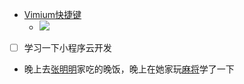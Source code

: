 - [Vimium](<Vimium.md>)[快捷键](<快捷键.md>)
    - ![](https://cdn.sspai.com/attachment/origin/2014/12/16/204008.png?imageView2/2/w/1120/q/90/interlace/1/ignore-error/1)
- [ ] 学习一下小程序云开发
- 晚上去[张明明](<张明明.md>)家吃的晚饭，晚上在她家玩[麻将](<麻将.md>)学了一下
